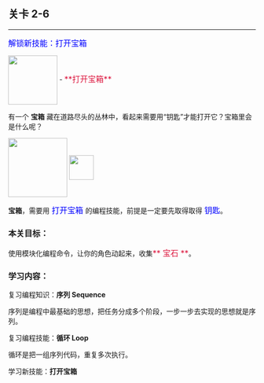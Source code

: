 ## 关卡 2-6

------
<font color=#0000FF size=3>解锁新技能：打开宝箱</font>

<img src="./scene/image/open_box.png" width = "100" alt="" align=center />
  - <font color=#DC143C size=3>**打开宝箱**</font>
  
有一个 **宝箱** 藏在道路尽头的丛林中，看起来需要用“钥匙”才能打开它？宝箱里会是什么呢？

<img src="./scene/image/obj_box.png" width = "120" alt="" align=center />          <img src="./scene/image/obj_key.png" width = "50" alt="" align=center />

 **宝箱**，需要用<font color=#0000FF size=3> 打开宝箱 </font>的编程技能，前提是一定要先取得取得<font color=#0000FF size=3> 钥匙</font>。

### 本关目标：
使用模块化编程命令，让你的角色动起来，收集<font color=#DC143C size=3>** 宝石 **</font>。

### 学习内容：
复习编程知识：**序列 Sequence**

序列是编程中最基础的思想，把任务分成多个阶段，一步一步去实现的思想就是序列。

复习编程技能：**循环 Loop**

循环是把一组序列代码，重复多次执行。

学习新技能：**打开宝箱**
